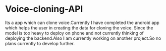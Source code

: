 # Voice-cloning-API
Its a app which can clone voice.Currently I have completed the android app 
which helps the user in creating the data for cloning the voice.
Since the model is too heavy to deploy on phone and not currently thinking
of deploying the backend.Also I am currently working on another project.So 
no plans currently to develop further.

